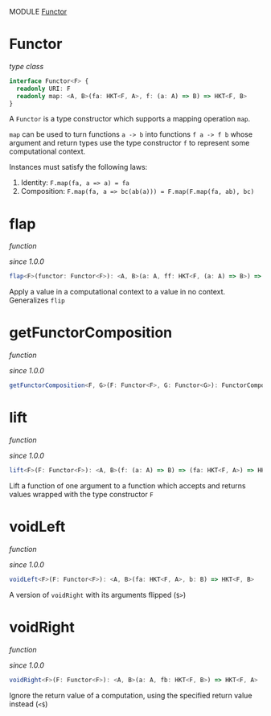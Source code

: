 MODULE [Functor](https://github.com/gcanti/fp-ts/blob/master/src/Functor.ts)

# Functor

_type class_

```ts
interface Functor<F> {
  readonly URI: F
  readonly map: <A, B>(fa: HKT<F, A>, f: (a: A) => B) => HKT<F, B>
}
```

A `Functor` is a type constructor which supports a mapping operation `map`.

`map` can be used to turn functions `a -> b` into functions
`f a -> f b` whose argument and return types use the type constructor `f`
to represent some computational context.

Instances must satisfy the following laws:

1.  Identity: `F.map(fa, a => a) = fa`
2.  Composition: `F.map(fa, a => bc(ab(a))) = F.map(F.map(fa, ab), bc)`

# flap

_function_

_since 1.0.0_

```ts
flap<F>(functor: Functor<F>): <A, B>(a: A, ff: HKT<F, (a: A) => B>) => HKT<F, B>
```

Apply a value in a computational context to a value in no context. Generalizes `flip`

# getFunctorComposition

_function_

_since 1.0.0_

```ts
getFunctorComposition<F, G>(F: Functor<F>, G: Functor<G>): FunctorComposition<F, G>
```

# lift

_function_

_since 1.0.0_

```ts
lift<F>(F: Functor<F>): <A, B>(f: (a: A) => B) => (fa: HKT<F, A>) => HKT<F, B>
```

Lift a function of one argument to a function which accepts and returns values wrapped with the type constructor `F`

# voidLeft

_function_

_since 1.0.0_

```ts
voidLeft<F>(F: Functor<F>): <A, B>(fa: HKT<F, A>, b: B) => HKT<F, B>
```

A version of `voidRight` with its arguments flipped (`$>`)

# voidRight

_function_

_since 1.0.0_

```ts
voidRight<F>(F: Functor<F>): <A, B>(a: A, fb: HKT<F, B>) => HKT<F, A>
```

Ignore the return value of a computation, using the specified return value instead (`<$`)
